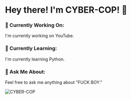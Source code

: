 # Hey there! I'm CYBER-COP! 👋

### 🔭 Currently Working On:
I'm currently working on YouTube.

### 🌱 Currently Learning:
I'm currently learning Python.

### 💬 Ask Me About:
Feel free to ask me anything about "FUCK BOY."

![CYBER-COP](https://play.google.com/store/apps/datasafety?id=com.info.cybercop)
